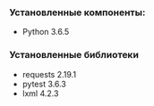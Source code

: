 ### Установленные компоненты:

* Python 3.6.5

### Установленные библиотеки

* requests 2.19.1
* pytest 3.6.3
* lxml 4.2.3
